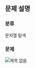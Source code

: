 ## 문제 설명

### 분류
문자열 탐색

### 문제

![제목 없음](https://user-images.githubusercontent.com/69149030/165142454-f89f5007-7148-4225-a245-c407063d928f.png)
